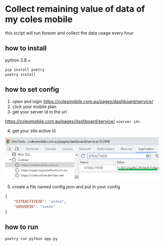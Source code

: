 # Collect remaining value of data of my coles mobile

this script will run forever and collect the data usage every hour

## how to install

python 3.8 +

```
pip install poetry
poetry install
```


## how to set config

1. open and login https://colesmobile.com.au/pages/dashboard/service/
2. click your mobile plan
3. get your server id in the url

https://colesmobile.com.au/pages/dashboard/service/ `<server id>`

4. get your site active id

![pic](./help.png)

5. create a file named config.json and put in your config

```json
{
    "SITEACTIVEID": "xxxxx",
    "SERVERID": "xxxxx"
}
```

## how to run

```
poetry run python app.py
```
